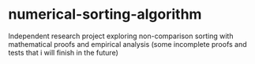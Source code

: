 # numerical-sorting-algorithm
Independent research project exploring non-comparison sorting with mathematical proofs and empirical analysis (some incomplete proofs and tests that i will finish in the future)

